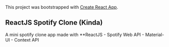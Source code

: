 This project was bootstrapped with [Create React App](https://github.com/facebook/create-react-app).


## ReactJS Spotify Clone (Kinda)

A mini spotify clone app made with **ReactJS - Spotify Web API - Material-UI - Context API 
